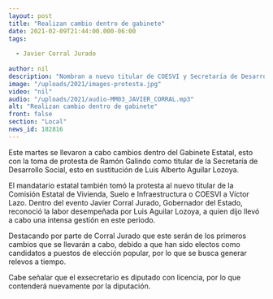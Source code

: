 ```yaml
---
layout: post
title: "Realizan cambio dentro de gabinete"
date: 2021-02-09T21:44:00.000-06:00
tags:
  
  - Javier Corral Jurado
  
author: nil
description: "Nombran a nuevo titular de COESVI y Secretaría de Desarrollo Social."
image: "/uploads/2021/images-protesta.jpg"
video: "nil"
audio: "/uploads/2021/audio-MM03_JAVIER_CORRAL.mp3"
alt: "Realizan cambio dentro de gabinete"
front: false
section: "Local"
news_id: 182816
---
```


Este martes se llevaron a cabo cambios dentro del Gabinete Estatal, esto con la toma de protesta de Ramón Galindo como titular de la Secretaría de Desarrollo Social, esto en sustitución de Luis Alberto Aguilar Lozoya.

El mandatario estatal también tomó la protesta al nuevo titular de la Comisión Estatal de Vivienda, Suelo e Infraestructura o COESVI a Víctor Lazo. Dentro del evento Javier Corral Jurado, Gobernador del Estado, reconoció la labor desempeñada por Luis Aguilar Lozoya, a quien dijo llevó a cabo una intensa gestión en este periodo.
 
Destacando por parte de Corral Jurado que este serán de los primeros cambios que se llevarán a cabo, debido a que han sido electos como candidatos a puestos de elección popular, por lo que se busca generar relevos a tiempo.

Cabe señalar que el exsecretario es diputado con licencia, por lo que contenderá nuevamente por la diputación.
